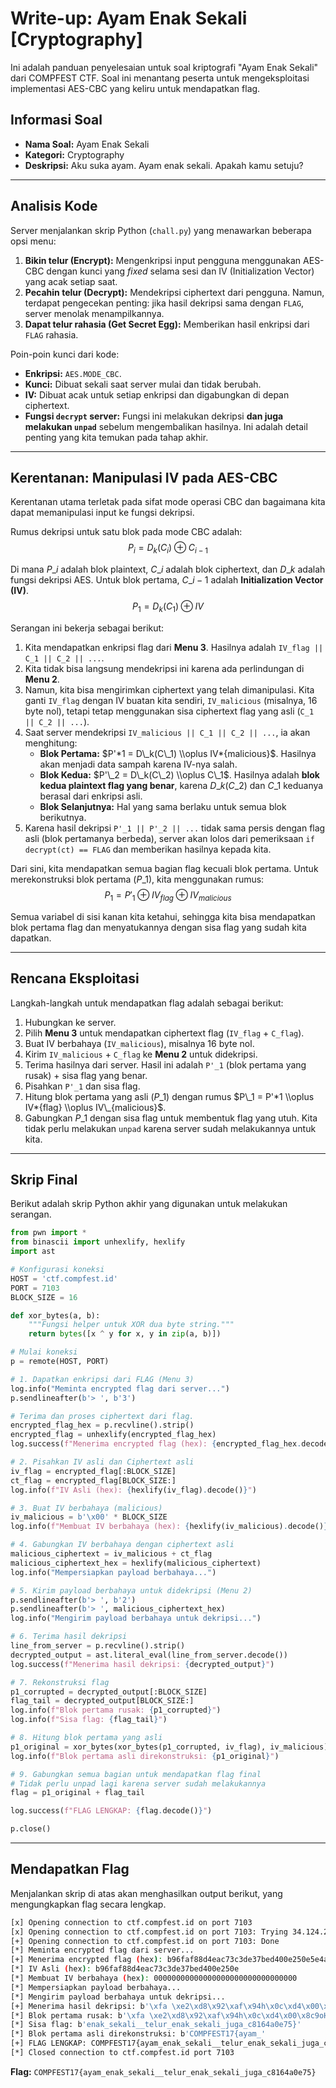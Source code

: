 # **Write-up: Ayam Enak Sekali [Cryptography]**

Ini adalah panduan penyelesaian untuk soal kriptografi "Ayam Enak Sekali" dari COMPFEST CTF. Soal ini menantang peserta untuk mengeksploitasi implementasi AES-CBC yang keliru untuk mendapatkan flag.

## **Informasi Soal**

  * **Nama Soal:** Ayam Enak Sekali
  * **Kategori:** Cryptography
  * **Deskripsi:** Aku suka ayam. Ayam enak sekali. Apakah kamu setuju?

-----

## **Analisis Kode**

Server menjalankan skrip Python (`chall.py`) yang menawarkan beberapa opsi menu:

1.  **Bikin telur (Encrypt):** Mengenkripsi input pengguna menggunakan AES-CBC dengan kunci yang *fixed* selama sesi dan IV (Initialization Vector) yang acak setiap saat.
2.  **Pecahin telur (Decrypt):** Mendekripsi ciphertext dari pengguna. Namun, terdapat pengecekan penting: jika hasil dekripsi sama dengan `FLAG`, server menolak menampilkannya.
3.  **Dapat telur rahasia (Get Secret Egg):** Memberikan hasil enkripsi dari `FLAG` rahasia.

Poin-poin kunci dari kode:

  * **Enkripsi:** `AES.MODE_CBC`.
  * **Kunci:** Dibuat sekali saat server mulai dan tidak berubah.
  * **IV:** Dibuat acak untuk setiap enkripsi dan digabungkan di depan ciphertext.
  * **Fungsi `decrypt` server:** Fungsi ini melakukan dekripsi **dan juga melakukan `unpad`** sebelum mengembalikan hasilnya. Ini adalah detail penting yang kita temukan pada tahap akhir.

-----

## **Kerentanan: Manipulasi IV pada AES-CBC**

Kerentanan utama terletak pada sifat mode operasi CBC dan bagaimana kita dapat memanipulasi input ke fungsi dekripsi.

Rumus dekripsi untuk satu blok pada mode CBC adalah:
$$P_i = D_k(C_i) \oplus C_{i-1}$$

Di mana $P\_i$ adalah blok plaintext, $C\_i$ adalah blok ciphertext, dan $D\_k$ adalah fungsi dekripsi AES. Untuk blok pertama, $C\_{i-1}$ adalah **Initialization Vector (IV)**.
$$P_1 = D_k(C_1) \oplus IV$$

Serangan ini bekerja sebagai berikut:

1.  Kita mendapatkan enkripsi flag dari **Menu 3**. Hasilnya adalah `IV_flag || C_1 || C_2 || ...`.
2.  Kita tidak bisa langsung mendekripsi ini karena ada perlindungan di **Menu 2**.
3.  Namun, kita bisa mengirimkan ciphertext yang telah dimanipulasi. Kita ganti `IV_flag` dengan IV buatan kita sendiri, `IV_malicious` (misalnya, 16 byte nol), tetapi tetap menggunakan sisa ciphertext flag yang asli (`C_1 || C_2 || ...`).
4.  Saat server mendekripsi `IV_malicious || C_1 || C_2 || ...`, ia akan menghitung:
      * **Blok Pertama:** $P'*1 = D\_k(C\_1) \\oplus IV*{malicious}$. Hasilnya akan menjadi data sampah karena IV-nya salah.
      * **Blok Kedua:** $P'\_2 = D\_k(C\_2) \\oplus C\_1$. Hasilnya adalah **blok kedua plaintext flag yang benar**, karena $D\_k(C\_2)$ dan $C\_1$ keduanya berasal dari enkripsi asli.
      * **Blok Selanjutnya:** Hal yang sama berlaku untuk semua blok berikutnya.
5.  Karena hasil dekripsi `P'_1 || P'_2 || ...` tidak sama persis dengan flag asli (blok pertamanya berbeda), server akan lolos dari pemeriksaan `if decrypt(ct) == FLAG` dan memberikan hasilnya kepada kita.

Dari sini, kita mendapatkan semua bagian flag kecuali blok pertama. Untuk merekonstruksi blok pertama ($P\_1$), kita menggunakan rumus:
$$P_1 = P'_1 \oplus IV_{flag} \oplus IV_{malicious}$$

Semua variabel di sisi kanan kita ketahui, sehingga kita bisa mendapatkan blok pertama flag dan menyatukannya dengan sisa flag yang sudah kita dapatkan.

-----

## **Rencana Eksploitasi**

Langkah-langkah untuk mendapatkan flag adalah sebagai berikut:

1.  Hubungkan ke server.
2.  Pilih **Menu 3** untuk mendapatkan ciphertext flag (`IV_flag` + `C_flag`).
3.  Buat IV berbahaya (`IV_malicious`), misalnya 16 byte nol.
4.  Kirim `IV_malicious` + `C_flag` ke **Menu 2** untuk didekripsi.
5.  Terima hasilnya dari server. Hasil ini adalah `P'_1` (blok pertama yang rusak) + sisa flag yang benar.
6.  Pisahkan `P'_1` dan sisa flag.
7.  Hitung blok pertama yang asli ($P\_1$) dengan rumus $P\_1 = P'*1 \\oplus IV*{flag} \\oplus IV\_{malicious}$.
8.  Gabungkan $P\_1$ dengan sisa flag untuk membentuk flag yang utuh. Kita tidak perlu melakukan `unpad` karena server sudah melakukannya untuk kita.

-----

## **Skrip Final**

Berikut adalah skrip Python akhir yang digunakan untuk melakukan serangan.

```python
from pwn import *
from binascii import unhexlify, hexlify
import ast

# Konfigurasi koneksi
HOST = 'ctf.compfest.id'
PORT = 7103
BLOCK_SIZE = 16

def xor_bytes(a, b):
    """Fungsi helper untuk XOR dua byte string."""
    return bytes([x ^ y for x, y in zip(a, b)])

# Mulai koneksi
p = remote(HOST, PORT)

# 1. Dapatkan enkripsi dari FLAG (Menu 3)
log.info("Meminta encrypted flag dari server...")
p.sendlineafter(b'> ', b'3')

# Terima dan proses ciphertext dari flag.
encrypted_flag_hex = p.recvline().strip()
encrypted_flag = unhexlify(encrypted_flag_hex)
log.success(f"Menerima encrypted flag (hex): {encrypted_flag_hex.decode()}")

# 2. Pisahkan IV asli dan Ciphertext asli
iv_flag = encrypted_flag[:BLOCK_SIZE]
ct_flag = encrypted_flag[BLOCK_SIZE:]
log.info(f"IV Asli (hex): {hexlify(iv_flag).decode()}")

# 3. Buat IV berbahaya (malicious)
iv_malicious = b'\x00' * BLOCK_SIZE
log.info(f"Membuat IV berbahaya (hex): {hexlify(iv_malicious).decode()}")

# 4. Gabungkan IV berbahaya dengan ciphertext asli
malicious_ciphertext = iv_malicious + ct_flag
malicious_ciphertext_hex = hexlify(malicious_ciphertext)
log.info("Mempersiapkan payload berbahaya...")

# 5. Kirim payload berbahaya untuk didekripsi (Menu 2)
p.sendlineafter(b'> ', b'2')
p.sendlineafter(b'> ', malicious_ciphertext_hex)
log.info("Mengirim payload berbahaya untuk dekripsi...")

# 6. Terima hasil dekripsi
line_from_server = p.recvline().strip()
decrypted_output = ast.literal_eval(line_from_server.decode())
log.success(f"Menerima hasil dekripsi: {decrypted_output}")

# 7. Rekonstruksi flag
p1_corrupted = decrypted_output[:BLOCK_SIZE]
flag_tail = decrypted_output[BLOCK_SIZE:]
log.info(f"Blok pertama rusak: {p1_corrupted}")
log.info(f"Sisa flag: {flag_tail}")

# 8. Hitung blok pertama yang asli
p1_original = xor_bytes(xor_bytes(p1_corrupted, iv_flag), iv_malicious)
log.info(f"Blok pertama asli direkonstruksi: {p1_original}")

# 9. Gabungkan semua bagian untuk mendapatkan flag final
# Tidak perlu unpad lagi karena server sudah melakukannya
flag = p1_original + flag_tail

log.success(f"FLAG LENGKAP: {flag.decode()}")

p.close()
```

-----

## **Mendapatkan Flag**

Menjalankan skrip di atas akan menghasilkan output berikut, yang mengungkapkan flag secara lengkap.

```bash
[x] Opening connection to ctf.compfest.id on port 7103
[x] Opening connection to ctf.compfest.id on port 7103: Trying 34.124.220.20
[+] Opening connection to ctf.compfest.id on port 7103: Done
[*] Meminta encrypted flag dari server...
[+] Menerima encrypted flag (hex): b96faf88d4eac73c3de37bed400e250e5e4a5b1a02f49876c6c4fdafea0ee7dfc16527717340fb2bd1a23fccc53305b7f4c0642daf926a8cef7a50ca1808dccefdb6bb3e20f81b83a20dbce35f15b0ba
[*] IV Asli (hex): b96faf88d4eac73c3de37bed400e250e
[*] Membuat IV berbahaya (hex): 00000000000000000000000000000000
[*] Mempersiapkan payload berbahaya...
[*] Mengirim payload berbahaya untuk dekripsi...
[+] Menerima hasil dekripsi: b'\xfa \xe2\xd8\x92\xaf\x94h\x0c\xd4\x00\x8c9oHQenak_sekali__telur_enak_sekali_juga_c8164a0e75}'
[*] Blok pertama rusak: b'\xfa \xe2\xd8\x92\xaf\x94h\x0c\xd4\x00\x8c9oHQ'
[*] Sisa flag: b'enak_sekali__telur_enak_sekali_juga_c8164a0e75}'
[*] Blok pertama asli direkonstruksi: b'COMPFEST17{ayam_'
[+] FLAG LENGKAP: COMPFEST17{ayam_enak_sekali__telur_enak_sekali_juga_c8164a0e75}
[*] Closed connection to ctf.compfest.id port 7103
```

**Flag:** `COMPFEST17{ayam_enak_sekali__telur_enak_sekali_juga_c8164a0e75}`
